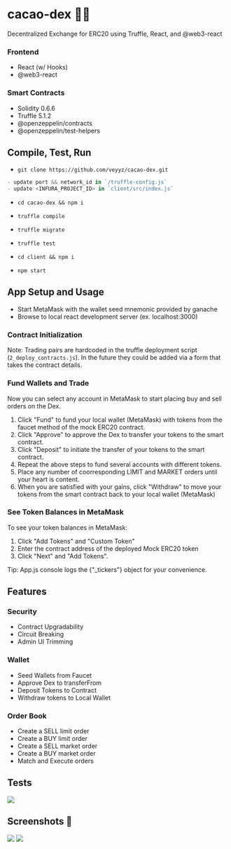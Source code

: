 # cacao-dex 🧮🍫

Decentralized Exchange for ERC20 using Truffle, React, and @web3-react

### Frontend

- React (w/ Hooks)
- @web3-react

### Smart Contracts

- Solidity 0.6.6
- Truffle 5.1.2
- @openzeppelin/contracts
- @openzeppelin/test-helpers

## Compile, Test, Run

- `git clone https://github.com/veyyz/cacao-dex.git` <br />

```js
- update port && network_id in `/truffle-config.js`
- update <INFURA_PROJECT_ID> in `client/src/index.js`
```

- `cd cacao-dex && npm i`
- `truffle compile`
- `truffle migrate`
- `truffle test`

- `cd client && npm i`
- `npm start`

## App Setup and Usage

- Start MetaMask with the wallet seed mnemonic provided by ganache
- Browse to local react development server (ex. localhost:3000)

### Contract Initialization

<!-- On first run, contract will need to be initialized with approved trading pairs

- In MetaMask, select "Account 1" or the account that you deployed the contract with.
- You should see "(admin)" next to the account address and a button that says "Initialize Contract"
- Otherwise you will see a message reading "Only admin can initialize the Dex Contract"
- Click on "Initialize Contract" -->

Note: Trading pairs are hardcoded in the truffle deployment script (`2_deploy_contracts.js`). In the future they could be added via a form that takes the contract details.

### Fund Wallets and Trade

Now you can select any account in MetaMask to start placing buy and sell orders on the Dex.

1. Click "Fund" to fund your local wallet (MetaMask) with tokens from the faucet method of the mock ERC20 contract.
2. Click "Approve" to approve the Dex to transfer your tokens to the smart contract.
3. Click "Deposit" to initiate the transfer of your tokens to the smart contract.
4. Repeat the above steps to fund several accounts with different tokens.
5. Place any number of coorresponding LIMIT and MARKET orders until your heart is content.
6. When you are satisfied with your gains, click "Withdraw" to move your tokens from the smart contract back to your local wallet (MetaMask)

### See Token Balances in MetaMask

To see your token balances in MetaMask:

1. Click "Add Tokens" and "Custom Token"
2. Enter the contract address of the deployed Mock ERC20 token
3. Click "Next" and "Add Tokens".

Tip: App.js console logs the {"\_tickers"} object for your convenience.

## Features

### Security

- Contract Upgradability
- Circuit Breaking
- Admin UI Trimming

### Wallet

- Seed Wallets from Faucet
- Approve Dex to transferFrom
- Deposit Tokens to Contract
- Withdraw tokens to Local Wallet

### Order Book

- Create a SELL limit order
- Create a BUY limit order
- Create a SELL market order
- Create a BUY market order
- Match and Execute orders

## Tests

<img src="https://cacao-io-test.s3.amazonaws.com/cacao-dex-new-tests.png"></img>

## Screenshots 📸

<img src="https://cacao-io-test.s3.amazonaws.com/cacao-dex-on.png"></img>
<img src="https://cacao-io-test.s3.amazonaws.com/cacao-dex-off.png"></img>
